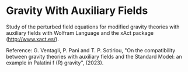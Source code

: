 # Gravity With Auxiliary Fields

Study of the perturbed field equations for modified gravity theories with auxiliary fields with Wolfram Language and the xAct package (http://www.xact.es/).

Reference: G. Ventagli, P. Pani and T. P. Sotiriou, "On the compatibility between gravity theories with auxiliary fields and the Standard
Model: an example in Palatini f (R) gravity", (2023).
